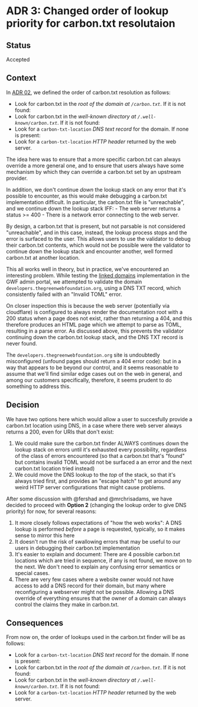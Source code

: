 # ADR 3: Changed order of lookup priority for carbon.txt resolutaion

## Status

Accepted

## Context

In [ADR 02](02_improvements_to_delegation_and_domain_validation.md), we defined the order of carbon.txt resolution as follows:

- Look for carbon.txt in the *root of the domain at `/carbon.txt`*. If it is not found:
- Look for carbon.txt in the *well-known directory at `/.well-known/carbon.txt`*. If it is not found:
- Look for a `carbon-txt-location` *DNS text record* for the domain. If none is present:
- Look for a `carbon-txt-location` *HTTP header* returned by the web server.

The idea here was to ensure that a more specific carbon.txt can always override a more general one, and to ensure that users always have some mechanism by which they can override a carbon.txt set by an upstream provider.

In addition, we don't continue *down* the lookup stack on any error that it's possible to encounter, as this would make debugging a carbon.txt implementation difficult. In particular, the carbon.txt file is "unreachable", and we continue down the lookup stack IFF:
     - The web server returns a status >= 400
     - There is a network error connecting to the web server.

By design, a carbon.txt that is present, but not parsable is not considered "unreachable", and in this case, instead, the lookup process stops and the error is surfaced to the user. This allows users to use the validator to debug their carbon.txt contents, which would not be possible were the validator to continue down the lookup stack and encounter another, well formed carbon.txt at another location.

This all works well in theory, but in practice, we've encountered an interesting problem. While testing the [linked domains](https://github.com/thegreenwebfoundation/admin-portal/pull/643) implementation in the GWF admin portal, we attempted to validate the domain `developers.thegreenwebfoundation.org`, using a DNS TXT record, which consistently failed with an "Invalid TOML" error.

On closer inspection this is because the web server (potentially via cloudflare) is configured to always render the documentation root with a 200 status when a page does not exist, rather than returning a 404, and this therefore produces an HTML page which we attempt to parse as TOML, resulting in a parse error. As discussed above, this prevents the validator continuing down the carbon.txt lookup stack, and the DNS TXT record is never found.

The `developers.thegreenwebfoundation.org` site is undoubtedly misconfigured (unfound pages should return a 404 error code): but in a way that appears to be beyond our control, and it seems reasonable to assume that we'll find similar edge cases out on the web in general, and among our customers specifically, therefore, it seems prudent to do something to address this.


## Decision

We have two options here which would allow a user to succesfully provide a carbon.txt location using DNS, in a case where there web server always returns a 200, even for URIs that don't exist:

1. We could make sure the carbon.txt finder ALWAYS continues down the lookup stack on errors until it's exhausted every possibility, regardless of the class of errors encountered (so that a carbon.txt that's "found" but contains invalid TOML would not be surfaced a an error and the next carbon.txt location tried instead)
2. We could move the DNS lookup to the *top* of the stack, so that it's always tried first, and provides an "escape hatch" to get around any weird HTTP server configurations that might cause problems.

After some discussion with @fershad and @mrchrisadams, we have decided to proceed with **Option 2** (changing the lookup order to give DNS priority) for now, for several reasons:

1. It more closely follows expectations of "how the web works": A DNS lookup is performed *before* a page is requested, typically, so it makes sense to mirror this here
2. It doesn't run the risk of swallowing errors that may be useful to our users in debugging their carbon.txt implementation
3. It's easier to explain and document: There are 4 possible carbon.txt locations which are tried in sequence, if any is not found, we move on to the next. We don't need to explain any confusing error semantics or special cases.
4. There are very few cases where a website owner would not have access to add a DNS record for their domain, but many where reconfiguring a webserver might not be possible. Allowing a DNS override of everything ensures that the owner of a domain can always control the claims they make in carbon.txt.


## Consequences

From now on, the order of lookups used in the carbon.txt finder will be as follows:

- Look for a `carbon-txt-location` *DNS text record* for the domain. If none is present:
- Look for carbon.txt in the *root of the domain at `/carbon.txt`*. If it is not found:
- Look for carbon.txt in the *well-known directory at `/.well-known/carbon.txt`*. If it is not found:
- Look for a `carbon-txt-location` *HTTP header* returned by the web server.


